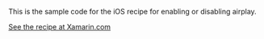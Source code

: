 This is the sample code for the iOS recipe for enabling or disabling airplay.

[See the recipe at Xamarin.com](http://developer.xamarin.com/recipes/ios/media/airplay/enable_or_disable_airplay/)
